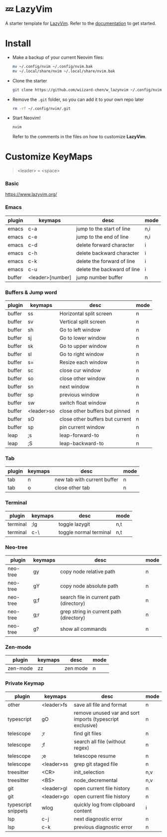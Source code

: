 # 💤 LazyVim

A starter template for [LazyVim](https://github.com/LazyVim/LazyVim).
Refer to the [documentation](https://lazyvim.github.io/installation) to get started.


# Install 

- Make a backup of your current Neovim files:

  ```sh
  mv ~/.config/nvim ~/.config/nvim.bak
  mv ~/.local/share/nvim ~/.local/share/nvim.bak
  ```

- Clone the starter

  ```sh
  git clone https://github.com/wiizard-chen/w_lazynvim ~/.config/nvim
  ```

- Remove the `.git` folder, so you can add it to your own repo later

  ```sh
  rm -rf ~/.config/nvim/.git
  ```

- Start Neovim!

  ```sh
  nvim
  ```

  Refer to the comments in the files on how to customize **LazyVim**.



# Customize KeyMaps

> \<leader\> = \<space\>

### Basic
https://www.lazyvim.org/

### Emacs
| plugin | keymaps           | desc                        | mode |
| ------ | ----------------- | --------------------------- | ---- |
| emacs  | c-a               | jump to the start of line   | n,i  |
| emacs  | c-e               | jump to the end of line     | n,i  |
| emacs  | c-d               | delete forward character    | i    |
| emacs  | c-h               | delete backward character   | i    |
| emacs  | c-k               | delete the forward of line  | i    |
| emacs  | c-u               | delete the backward of line | i    |
| buffer | \<leader\>[number] | jump number buffer          | n    |


### Buffers & Jump word
| plugin | keymaps    | desc                            | mode |
| ------ | ---------- | ------------------------------- | ---- |
| buffer | ss         | Horizontal split screen         | n    |
| buffer | sv         | Vertical split screen           | n    |
| buffer | sh         | Go to left window               | n    |
| buffer | sj         | Go to lower window              | n    |
| buffer | sk         | Go to upper window              | n    |
| buffer | sl         | Go to right window              | n    |
| buffer | s=         | Resize each window              | n    |
| buffer | sc         | close cur window                | n    |
| buffer | so         | close other window              | n    |
| buffer | sn         | next window                     | n    |
| buffer | sp         | previous window                 | n    |
| buffer | sw         | switch float window             | n    |
| buffer | \<leader\>so | close other buffers but pinned  | n    |
| buffer | sO | close other buffers but current | n    |
| buffer | sp | pin current window              | n    |
| leap     | ;s      | leap-forward-to        | n    |
| leap     | ;S      | leap-backward-to       | n    |
 

### Tab
| plugin | keymaps        | desc                        | mode |
| ------ | -------------- | --------------------------- | ---- |
| tab    | <tab>n | new tab with current buffer | n    |
| tab    | <tab>o | close other tab             | n    |

### Terminal
| plugin   | keymaps | desc                   | mode |
| -------- | ------- | ---------------------- | ---- |
| terminal | ;lg     | toggle lazygit         | n,t  |
| terminal | c-\     | toggle normal terminal | n,t  |

### Neo-tree
| plugin   | keymaps | desc                                    | mode |
| -------- | ------- | --------------------------------------- | ---- |
| neo-tree | gy      | copy node relative path                 | n    |
| neo-tree | gY      | copy node absolute path                 | n    |
| neo-tree | g;f     | search file in current path (directory) | n    |
| neo-tree | g;r     | grep string in current path (directory) | n    |
| neo-tree | g?      | show all commands                       | n    | 


### Zen-mode
| plugin   | keymaps    | desc     | mode |
| -------- | ---------- | -------- | ---- |
| zen-mode | zz | zen mode | n    |

### Private Keymap
| plugin              | keymaps    | desc                                                      | mode |
| ------------------- | ---------- | --------------------------------------------------------- | ---- |
| other               | \<leader\>fs | save all file and format                                  | n    |
| typescript          | gO         | remove unused var and sort imports (typescript exclusive) | n    |
| telescope           | ;r         | find git files                                            | n    |
| telescope           | ;f         | search all file (without regex)                           | n    |
| telescope           | ;e         | telescope resume                                          | n    |
| telescope           | \<leader\>ss | grep git staged file                                      | n    |
| treesitter          | \<CR\>      | init_selection                                            | n,v  |
| treesitter          | \<BS\>       | node_decremental                                          | n,v  |
| git | \<leader\>gl | open current file history | n   |
| git | \<leader\>go | open current file history | n   |
| typescript snippets | wlog       | quickly log from clipboard content                        | i    |
| lsp                 | c-j        | next diagnostic error|n|
| lsp                 | c-k        | previous diagnostic error|n|


